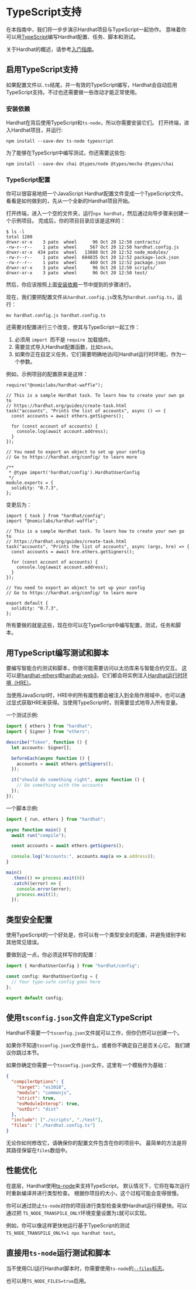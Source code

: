 #  TypeScript支持


在本指南中，我们将一步步演示Hardhat项目与TypeScript一起协作。 意味着你可以用[TypeScript](https://www.typescriptlang.org/)编写Hardhat配置、任务、脚本和测试。

关于Hardhat的概述，请参考[入门指南](../getting-started)。


## 启用TypeScript支持

如果配置文件以`.ts`结尾，并一有效的TypeScript编写，Hardhat会自动启用TypeScript支持。不过也还需要做一些改动才能正常使用。


### 安装依赖

Hardhat在背后使用TypeScript和`ts-node`，所以你需要安装它们。
打开终端，进入Hardhat项目，并运行:


```
npm install --save-dev ts-node typescript
```

为了能够在TypeScript中编写测试，你还需要这些包:


```
npm install --save-dev chai @types/node @types/mocha @types/chai
```

### TypeScript配置

你可以很容易地把一个JavaScript Hardhat配置文件变成一个TypeScript文件。 看看是如何做到的，先从一个全新的Hardhat项目开始。

打开终端，进入一个空的文件夹，运行`npx hardhat`，然后通过向导步骤来创建一个示例项目。 完成后，你的项目目录应该是这样的：


```
$ ls -l
total 1200
drwxr-xr-x    3 pato  wheel      96 Oct 20 12:50 contracts/
-rw-r--r--    1 pato  wheel     567 Oct 20 12:50 hardhat.config.js
drwxr-xr-x  434 pato  wheel   13888 Oct 20 12:52 node_modules/
-rw-r--r--    1 pato  wheel  604835 Oct 20 12:52 package-lock.json
-rw-r--r--    1 pato  wheel     460 Oct 20 12:52 package.json
drwxr-xr-x    3 pato  wheel      96 Oct 20 12:50 scripts/
drwxr-xr-x    3 pato  wheel      96 Oct 20 12:50 test/
```

然后，你应该按照上面[安装依赖](#安装依赖)一节中提到的步骤进行。

现在，我们要把配置文件从`hardhat.config.js`改名为`hardhat.config.ts`，运行：

```
mv hardhat.config.js hardhat.config.ts
```

还需要对配置进行三个改变，使其与TypeScript一起工作：


1. 必须用 `import `而不是 `require `加载插件。
2. 需要显式导入Hardhat配置函数，比如`task`。
3. 如果你正在自定义任务，它们需要明确地访问[Hardhat运行时环境]，作为一个参数。

例如，示例项目的配置原来是这样：

```js{1,5-6,19-21}
require("@nomiclabs/hardhat-waffle");

// This is a sample Hardhat task. To learn how to create your own go to
// https://hardhat.org/guides/create-task.html
task("accounts", "Prints the list of accounts", async () => {
  const accounts = await ethers.getSigners();

  for (const account of accounts) {
    console.log(await account.address);
  }
});

// You need to export an object to set up your config
// Go to https://hardhat.org/config/ to learn more

/**
 * @type import('hardhat/config').HardhatUserConfig
 */
module.exports = {
  solidity: "0.7.3",
};
```

变更后为：

```typescript{1-2,6-7,17-19}
import { task } from "hardhat/config";
import "@nomiclabs/hardhat-waffle";

// This is a sample Hardhat task. To learn how to create your own go to
// https://hardhat.org/guides/create-task.html
task("accounts", "Prints the list of accounts", async (args, hre) => {
  const accounts = await hre.ethers.getSigners();

  for (const account of accounts) {
    console.log(await account.address);
  }
});

// You need to export an object to set up your config
// Go to https://hardhat.org/config/ to learn more

export default {
  solidity: "0.7.3",
};
```

所有要做的就是这些，现在你可以在TypeScript中编写配置，测试，任务和脚本。


## 用TypeScript编写测试和脚本

要编写智能合约测试和脚本，你很可能需要访问以太坊库来与智能合约交互。 这可以是[hardhat-ethers](https://github.com/nomiclabs/hardhat/tree/master/packages/hardhat-ethers)或[hardhat-web3](https://github.com/nomiclabs/hardhat/tree/master/packages/hardhat-web3)，它们都会将实例注入[Hardhat运行时环境（HRE）](../advanced/hardhat-runtime-environment.md)。

当使用JavaScript时，HRE中的所有属性都会被注入到全局作用域中，也可以通过显式获取HRE来获得。当使用TypeScript时，则需要显式地导入所有变量。

一个测试示例:


```typescript
import { ethers } from "hardhat";
import { Signer } from "ethers";

describe("Token", function () {
  let accounts: Signer[];

  beforeEach(async function () {
    accounts = await ethers.getSigners();
  });

  it("should do something right", async function () {
    // Do something with the accounts
  });
});
```

一个脚本示例:

```typescript
import { run, ethers } from "hardhat";

async function main() {
  await run("compile");

  const accounts = await ethers.getSigners();

  console.log("Accounts:", accounts.map(a => a.address));
}

main()
  .then(() => process.exit(0))
  .catch((error) => {
    console.error(error);
    process.exit(1);
  });
```

## 类型安全配置

使用TypeScript的一个好处是，你可以有一个类型安全的配置，并避免错别字和其他常见错误。

要做到这一点，你必须这样写你的配置：


```ts
import { HardhatUserConfig } from "hardhat/config";

const config: HardhatUserConfig = {
  // Your type-safe config goes here
};

export default config;
```

## 使用`tsconfig.json`文件自定义TypeScript

Hardhat不需要一个`tsconfig.json`文件就可以工作，但你仍然可以创建一个。

如果你不知道`tsconfig.json`文件是什么，或者你不确定自己是否关心它。
我们建议你跳过本节。


如果你确定你需要一个`tsconfig.json`文件，这里有一个模板作为基础：

```json
{
  "compilerOptions": {
    "target": "es2018",
    "module": "commonjs",
    "strict": true,
    "esModuleInterop": true,
    "outDir": "dist"
  },
  "include": ["./scripts", "./test"],
  "files": ["./hardhat.config.ts"]
}
```

无论你如何修改它，请确保你的配置文件包含在你的项目中。 最简单的方法是将其路径保留在`files`数组中。

## 性能优化

在底层，Hardhat使用[ts-node](https://www.npmjs.com/package/ts-node)来支持TypeScript。 默认情况下，它将在每次运行时重新编译并进行类型检查。 根据你项目的大小，这个过程可能会变得很慢。

你可以通过防止`ts-node`对你的项目进行类型检查来使Hardhat运行得更快。可以通过把
`TS_NODE_TRANSPILE_ONLY`环境变量设置为`1`就可以实现。

例如，你可以像这样更快地运行基于TypeScript的测试`TS_NODE_TRANSPILE_ONLY=1 npx hardhat test`。


## 直接用`ts-node`运行测试和脚本

当不使用CLI运行Hardhat脚本时，你需要使用`ts-node`的[`--files`标志](https://www.npmjs.com/package/ts-node#help-my-types-are-missing)。

也可以用`TS_NODE_FILES=true`启用。
